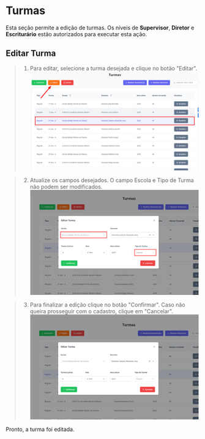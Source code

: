 # Turmas
Esta seção permite a edição de turmas. Os níveis de **Supervisor**, **Diretor** e **Escriturário** estão autorizados para executar esta ação.

## Editar Turma

> 1. Para editar, selecione a turma desejada e clique no botão "Editar".
> ![Image](../../img/re/turma/editar_turma1.png)
    
> 2. Atualize os campos desejados. O campo Escola e Tipo de Turma não podem ser modificados.
> ![Image](../../img/re/turma/editar_turma3.png)

> 3. Para finalizar a edição clique no botão "Confirmar". Caso não queira prosseguir com o cadastro, clique em "Cancelar".
> ![Image](../../img/re/turma/editar_turma2.png)

Pronto, a turma foi editada.
